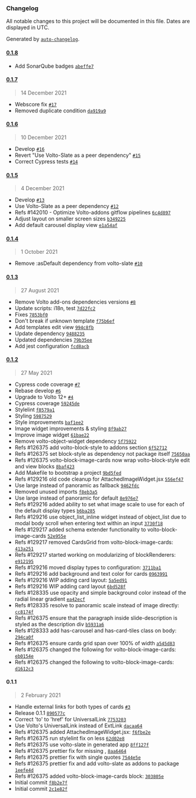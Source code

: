 ### Changelog

All notable changes to this project will be documented in this file. Dates are displayed in UTC.

Generated by [`auto-changelog`](https://github.com/CookPete/auto-changelog).

#### [0.1.8](https://github.com/eea/volto-block-image-cards/compare/0.1.7...0.1.8)

- Add SonarQube badges [`abeffe7`](https://github.com/eea/volto-block-image-cards/commit/abeffe7366174d593a7352f5c3687e5d60fe8197)

#### [0.1.7](https://github.com/eea/volto-block-image-cards/compare/0.1.6...0.1.7)

> 14 December 2021

- Webscore fix [`#17`](https://github.com/eea/volto-block-image-cards/pull/17)
- Removed duplicate condition [`da919a9`](https://github.com/eea/volto-block-image-cards/commit/da919a9dd3942745bb9d90976c37b50b42dc65dd)

#### [0.1.6](https://github.com/eea/volto-block-image-cards/compare/0.1.5...0.1.6)

> 10 December 2021

- Develop [`#16`](https://github.com/eea/volto-block-image-cards/pull/16)
- Revert "Use Volto-Slate as a peer dependency" [`#15`](https://github.com/eea/volto-block-image-cards/pull/15)
- Correct Cypress tests [`#14`](https://github.com/eea/volto-block-image-cards/pull/14)

#### [0.1.5](https://github.com/eea/volto-block-image-cards/compare/0.1.4...0.1.5)

> 4 December 2021

- Develop [`#13`](https://github.com/eea/volto-block-image-cards/pull/13)
- Use Volto-Slate as a peer dependency [`#12`](https://github.com/eea/volto-block-image-cards/pull/12)
- Refs #142010 - Optimize Volto-addons gitflow pipelines [`6c4d897`](https://github.com/eea/volto-block-image-cards/commit/6c4d897d02bc4d691cba15b92d918c3abcec6f07)
- Adjust layout on smaller screen sizes [`b349225`](https://github.com/eea/volto-block-image-cards/commit/b3492257a2f9d6fd4b908e3b8407e584ee96faa7)
- Add default carousel display view [`e1a54af`](https://github.com/eea/volto-block-image-cards/commit/e1a54af412dd52c50bb4b71009a748af9c994073)

#### [0.1.4](https://github.com/eea/volto-block-image-cards/compare/0.1.3...0.1.4)

> 1 October 2021

- Remove :asDefault dependency from volto-slate [`#10`](https://github.com/eea/volto-block-image-cards/pull/10)

#### [0.1.3](https://github.com/eea/volto-block-image-cards/compare/0.1.2...0.1.3)

> 27 August 2021

- Remove Volto add-ons dependencies versions [`#8`](https://github.com/eea/volto-block-image-cards/pull/8)
- Update scripts: i18n, test [`7d22fc2`](https://github.com/eea/volto-block-image-cards/commit/7d22fc2c312b2227ae56bbad6431b6f747168636)
- Fixes [`7853bf0`](https://github.com/eea/volto-block-image-cards/commit/7853bf0312b0b97e09d220093231fb0bb1f6b35c)
- Don't break if unknown template [`f75b6ef`](https://github.com/eea/volto-block-image-cards/commit/f75b6ef2f2661e1447c98fb825ef5f195e9756ef)
- Add templates edit view [`994c8fb`](https://github.com/eea/volto-block-image-cards/commit/994c8fb17da0ac1fe00cc6f4ee000a4f99d7e149)
- Update dependency [`9488235`](https://github.com/eea/volto-block-image-cards/commit/9488235d064cb20bcc297d46724bfacc35e4bdd6)
- Updated dependencies [`79b35ee`](https://github.com/eea/volto-block-image-cards/commit/79b35eeda6dfc15242bb2eaf04d9ab8b5c4f7dea)
- Add jest configuration [`fcd8acb`](https://github.com/eea/volto-block-image-cards/commit/fcd8acbaa2ba7289ec794a110f59c76de0e9d60e)

#### [0.1.2](https://github.com/eea/volto-block-image-cards/compare/0.1.1...0.1.2)

> 27 May 2021

- Cypress code coverage [`#7`](https://github.com/eea/volto-block-image-cards/pull/7)
- Rebase develop [`#6`](https://github.com/eea/volto-block-image-cards/pull/6)
- Upgrade to Volto 12+ [`#4`](https://github.com/eea/volto-block-image-cards/pull/4)
- Cypress coverage [`59245de`](https://github.com/eea/volto-block-image-cards/commit/59245decc8babc320e7ef275dac47bb6cfc56eb7)
- Stylelint [`f8579a1`](https://github.com/eea/volto-block-image-cards/commit/f8579a11a06b62f847b6c6a5f298d12640588c2b)
- Styling [`5987529`](https://github.com/eea/volto-block-image-cards/commit/598752931e35534d6617ff1bd93641c43c0469d6)
- Style improvements [`baf1ee2`](https://github.com/eea/volto-block-image-cards/commit/baf1ee25c245af615ae392656812808ea663932b)
- Image widget improvements & styling [`8f9ab27`](https://github.com/eea/volto-block-image-cards/commit/8f9ab274725e3697796c66d6789405340a368470)
- Improve image widget [`61bae22`](https://github.com/eea/volto-block-image-cards/commit/61bae2289ce0732b8e4db7bb7aa47b794f24be63)
- Remove volto-object-widget dependency [`5f75922`](https://github.com/eea/volto-block-image-cards/commit/5f7592287453581ba7657a0811ace72d432c26c9)
- Refs #126375 add volto-block-style to addons section [`6f52712`](https://github.com/eea/volto-block-image-cards/commit/6f527124901057bdc8e602f3dbc07f6d95e2f753)
- Refs #126375 set block-style as dependency not package itself [`75650aa`](https://github.com/eea/volto-block-image-cards/commit/75650aa77846eb03088c4b761c4262ac678a3651)
- Refs #126375 volto-block-image-cards now wrap volto-block-style edit and view blocks [`8baf423`](https://github.com/eea/volto-block-image-cards/commit/8baf4230dfdfafb4dc42145dcd016586ef5002c1)
- Add Makefile to bootstrap a project [`9bd5fed`](https://github.com/eea/volto-block-image-cards/commit/9bd5fedfbd9d3db06af6f6a870cf765e626020f4)
- Refs #129216 old code cleanup for AttachedImageWidget.jsx [`556ef47`](https://github.com/eea/volto-block-image-cards/commit/556ef47ad500cd59a5c986d6153e9636bafb8ff2)
- Use large instead of panoramic as fallback [`9462fdc`](https://github.com/eea/volto-block-image-cards/commit/9462fdcfd9b9c77bf65fd0afb1408bb3cb49304f)
- Removed unused imports [`f8eb3a5`](https://github.com/eea/volto-block-image-cards/commit/f8eb3a57859c8decdfff0ff0012fc965b527ad9e)
- Use large instead of panoramic for default [`8e976e7`](https://github.com/eea/volto-block-image-cards/commit/8e976e70c8b23065d1285238dc905e67fd09dee0)
- Refs #129216 added ability to set what image scale to use for each of the default display types [`b6ba285`](https://github.com/eea/volto-block-image-cards/commit/b6ba2851fe451c1e505ddd798bcac19a88674085)
- Refs #129216 use object_list_inline widget instead of object_list due to modal body scroll when entering text within an input [`3730f18`](https://github.com/eea/volto-block-image-cards/commit/3730f18ff9eb13131a7f42ddaea5e30c746a539b)
- Refs #129217 added schema extender functionality to volto-block-image-cards [`52e955e`](https://github.com/eea/volto-block-image-cards/commit/52e955ea07f241d2688291792015b3cb4fbfef7c)
- Refs #129217 removed CardsGrid from volto-block-image-cards: [`413a251`](https://github.com/eea/volto-block-image-cards/commit/413a25159d7337d68992485a764d8d87e62fda9d)
- Refs #129217 started working on modularizing of blockRenderers: [`e912195`](https://github.com/eea/volto-block-image-cards/commit/e9121957ca214ed561dba1dee1b2c141ececfc36)
- Refs #129216 moved display types to configuration: [`3711ba1`](https://github.com/eea/volto-block-image-cards/commit/3711ba1ffed95ad938e4986b84a26db69272b868)
- Refs #129216 add background and text color for cards [`0963991`](https://github.com/eea/volto-block-image-cards/commit/0963991db7adece960d33b1fc16d67ec4d664223)
- Refs #129216 WIP adding card layout: [`5a5ed91`](https://github.com/eea/volto-block-image-cards/commit/5a5ed91010a436687c5dcd6ea4a7a6b1c6547497)
- Refs #129216 WIP adding card layout [`6bd528f`](https://github.com/eea/volto-block-image-cards/commit/6bd528fb10ec548417817796f0b78c20449e656f)
- Refs #128335 use opacity and simple background color instead of the radial linear gradient [`ea42ecf`](https://github.com/eea/volto-block-image-cards/commit/ea42ecf691c886fcc76efe7b6902f4bbceb152de)
- Refs #128335 resolve to panoramic scale instead of image directly: [`cc8174f`](https://github.com/eea/volto-block-image-cards/commit/cc8174f302de908622650b22314e1fb9cfc27682)
- Refs #126375 ensure that the paragraph inside slide-description is styled as the description div [`b5931a6`](https://github.com/eea/volto-block-image-cards/commit/b5931a603c1ee355eaebc6c3413fd063b8b5b90d)
- Refs #128333 add has-carousel and has-card-tiles class on body: [`294ca0f`](https://github.com/eea/volto-block-image-cards/commit/294ca0f08ad32642e0102e5195273fdb9fa45148)
- Refs #126375 ensure cards grid span over 100% of width [`a545d83`](https://github.com/eea/volto-block-image-cards/commit/a545d8326bb6e3458caa4ef0a5589c3b4b8d978a)
- Refs #126375 changed the following for volto-block-image-cards: [`eb0154e`](https://github.com/eea/volto-block-image-cards/commit/eb0154ee346c93b1c7784158ba94d569030d1e01)
- Refs #126375 changed the following to volto-block-image-cards: [`d1612c3`](https://github.com/eea/volto-block-image-cards/commit/d1612c3bae7b2a04a0b91c09a86de5f3e2999737)

#### 0.1.1

> 2 February 2021

- Handle external links for both types of cards [`#3`](https://github.com/eea/volto-block-image-cards/pull/3)
- Release 0.1.1 [`890577c`](https://github.com/eea/volto-block-image-cards/commit/890577c8e3f74a136a86f4d49d76fe94dc4cc7f5)
- Correct 'to' to 'href' for UniversalLink [`7753203`](https://github.com/eea/volto-block-image-cards/commit/7753203b0d1b02be6304ce17228724458e921b10)
- Use Volto's UniversalLink instead of ExtLink [`dacaa64`](https://github.com/eea/volto-block-image-cards/commit/dacaa6459ccd344fae6480b35e6545695f06b605)
- Refs #126375 added AttachedImageWidget.jsx: [`f6fbe2e`](https://github.com/eea/volto-block-image-cards/commit/f6fbe2ed959c5cf43d3b19cf43300fbc21e855d6)
- Refs #126375 run stylelint fix on less [`62d02e8`](https://github.com/eea/volto-block-image-cards/commit/62d02e87ac23105255988f04cb49e19e59831285)
- Refs #126375 use volto-slate in generated app [`8ff127f`](https://github.com/eea/volto-block-image-cards/commit/8ff127f15fc0f9c6b63fcb9219cf4988672eab55)
- Refs #126375 prettier fix for missing , [`8aa6464`](https://github.com/eea/volto-block-image-cards/commit/8aa64647277ae5314aefa658b44d2d988160b795)
- Refs #126375 prettier fix with single quotes [`7544e5e`](https://github.com/eea/volto-block-image-cards/commit/7544e5e6d6fdf84c4ae02183e4daf6e9b35c745f)
- Refs #126375 prettier fix and add volto-slate as addons to package [`1eefe4d`](https://github.com/eea/volto-block-image-cards/commit/1eefe4d3945757297babd63b6777b6e236201fa9)
- Refs #126375 added volto-block-image-cards block: [`303805e`](https://github.com/eea/volto-block-image-cards/commit/303805e2cada833071632b170950d2f9fee4ec71)
- Initial commit [`f8b2e7f`](https://github.com/eea/volto-block-image-cards/commit/f8b2e7ff9beba368bd1672e59d4011b5e216659b)
- Initial commit [`2c1e82f`](https://github.com/eea/volto-block-image-cards/commit/2c1e82fb916fd2a05ab5b79326ade501ece5931e)
